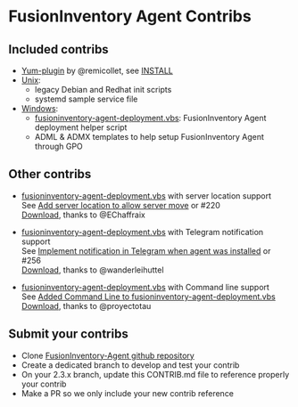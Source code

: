 
# FusionInventory Agent Contribs

## Included contribs

 * [Yum-plugin](contrib/yum-plugin) by @remicollet, see [INSTALL](contrib/yum-plugin/INSTALL)
 * [Unix](contrib/unix):
   * legacy Debian and Redhat init scripts
   * systemd sample service file
 * [Windows](contrib/windows):
   * [fusioninventory-agent-deployment.vbs](contrib/windows/fusioninventory-agent-deployment.vbs):
     FusionInventory Agent deployment helper script
   * ADML & ADMX templates to help setup FusionInventory Agent through GPO

## Other contribs

 * [fusioninventory-agent-deployment.vbs](contrib/windows/fusioninventory-agent-deployment.vbs) with server location support  
   See [Add server location to allow server move](https://github.com/EChaffraix/fusioninventory-agent/commit/16507d0a5da09e019d5baa6264b97edf3efb3164) or #220  
   [Download](https://github.com/EChaffraix/ws/fusioninventory-agent/raw/2.3.x/contrib/windows/fusioninventory-agent-deployment.vbs), thanks to @EChaffraix

 * [fusioninventory-agent-deployment.vbs](contrib/windows/fusioninventory-agent-deployment.vbs) with Telegram notification support  
   See [Implement notification in Telegram when agent was installed](https://github.com/fusioninventory/fusioninventory-agent/pull/256/commits/86c9f85516e89394523ef5641911974cfc684326) or #256  
   [Download](https://github.com/fusioninventory/fusioninventory-agent/raw/86c9f85516e89394523ef5641911974cfc684326/contrib/windows/fusioninventory-agent-deployment.vbs), thanks to @wanderleihuttel

 * [fusioninventory-agent-deployment.vbs](contrib/windows/fusioninventory-agent-deployment.vbs) with Command line support  
   See [Added Command Line to fusioninventory-agent-deployment.vbs](https://fusioninventory.userecho.com/communities/1/topics/86-added-command-line-to-fusioninventory-agent-deploymentvbs)  
   [Download](https://github.com/proyectotau/fusioninventory-agent/blob/develop/contrib/windows/fusioninventory-agent-deployment.vbs), thanks to @proyectotau

## Submit your contribs

 * Clone [FusionInventory-Agent github repository](https://github.com/fusioninventory/fusioninventory-agent)
 * Create a dedicated branch to develop and test your contrib
 * On your 2.3.x branch, update this CONTRIB.md file to reference properly your contrib
 * Make a PR so we only include your new contrib reference
